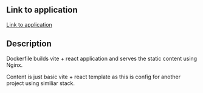 
## Link to application

[Link to application](https://devops-docker-deployment-production.up.railway.app/)

## Description 

Dockerfile builds vite + react application and serves the static content using Nginx.

Content is just basic vite + react template as this is config for another project using similiar stack.
